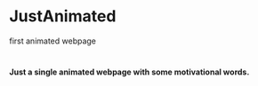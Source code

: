 # JustAnimated
first animated webpage
#
#### Just a single animated webpage with some motivational words.
